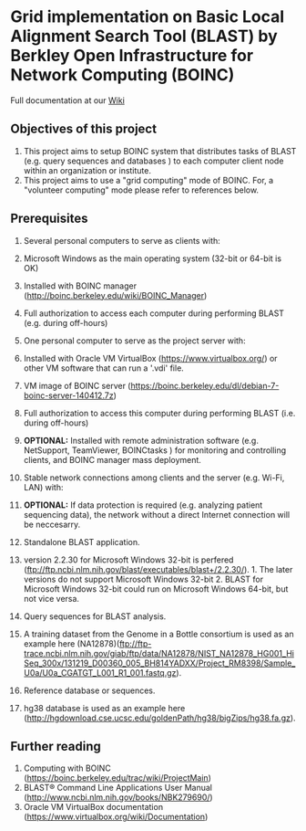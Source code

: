 # Grid implementation on Basic Local Alignment Search Tool (BLAST) by Berkley Open Infrastructure for Network Computing (BOINC)
Full documentation at our [Wiki](https://github.com/dummai/BoincBlastTest/wiki)
## Objectives of this project
1. This project aims to setup BOINC system that distributes tasks of BLAST (e.g. query sequences and databases ) to each computer client node within an organization or institute. 
2. This project aims to use a "grid computing" mode of BOINC. For, a "volunteer computing" mode please refer to references below.

## Prerequisites
1. Several personal computers to serve as clients with:
  1. Microsoft Windows as the main operating system (32-bit or 64-bit is OK)
  2. Installed with BOINC manager (http://boinc.berkeley.edu/wiki/BOINC_Manager)
  3. Full authorization to access each computer during performing BLAST (e.g. during off-hours)
  
2. One personal computer to serve as the project server with:
  1. Installed with Oracle VM VirtualBox (https://www.virtualbox.org/) or other VM software that can run a '.vdi' file.
  2. VM image of BOINC server (https://boinc.berkeley.edu/dl/debian-7-boinc-server-140412.7z)
  3. Full authorization to access this computer during performing BLAST (i.e. during off-hours)
  4. __OPTIONAL:__ Installed with remote administration software (e.g. NetSupport, TeamViewer, BOINCtasks ) for monitoring and controlling clients, and BOINC manager mass deployment. 
  
3. Stable network connections among clients and the server (e.g. Wi-Fi, LAN) with:
  1. __OPTIONAL:__ If data protection is required (e.g. analyzing patient sequencing data), the network without a direct Internet connection will be neccesarry.
  
4. Standalone BLAST application. 
  1. version 2.2.30 for Microsoft Windows 32-bit is perfered (ftp://ftp.ncbi.nlm.nih.gov/blast/executables/blast+/2.2.30/). 
    1. The later versions do not support Microsoft Windows 32-bit
    2. BLAST for Microsoft Windows 32-bit could run on Microsoft Windows 64-bit, but not vice versa.

5. Query sequences for BLAST analysis.
  1. A training dataset from the Genome in a Bottle consortium is used as an example here (NA12878)(ftp://ftp-trace.ncbi.nlm.nih.gov/giab/ftp/data/NA12878/NIST_NA12878_HG001_HiSeq_300x/131219_D00360_005_BH814YADXX/Project_RM8398/Sample_U0a/U0a_CGATGT_L001_R1_001.fastq.gz).
  
6. Reference database or sequences.
  1. hg38 database is used as an example here (http://hgdownload.cse.ucsc.edu/goldenPath/hg38/bigZips/hg38.fa.gz).

## Further reading
1. Computing with BOINC (https://boinc.berkeley.edu/trac/wiki/ProjectMain)
2. BLAST® Command Line Applications User Manual (http://www.ncbi.nlm.nih.gov/books/NBK279690/)
3. Oracle VM VirtualBox documentation (https://www.virtualbox.org/wiki/Documentation)

